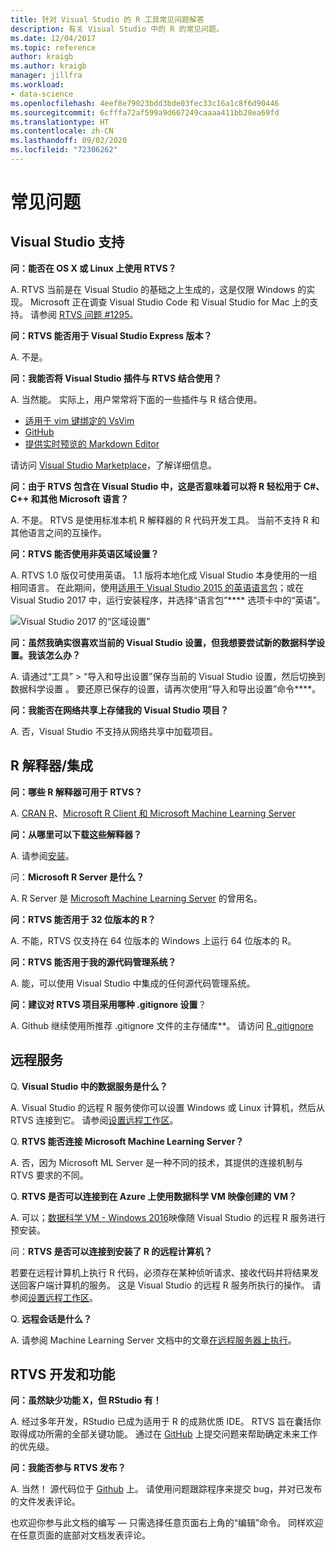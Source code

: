 ```yaml
---
title: 针对 Visual Studio 的 R 工具常见问题解答
description: 有关 Visual Studio 中的 R 的常见问题。
ms.date: 12/04/2017
ms.topic: reference
author: kraigb
ms.author: kraigb
manager: jillfra
ms.workload:
- data-science
ms.openlocfilehash: 4eef8e79023bdd3bde03fec33c16a1c8f6d90446
ms.sourcegitcommit: 6cfffa72af599a9d667249caaaa411bb28ea69fd
ms.translationtype: HT
ms.contentlocale: zh-CN
ms.lasthandoff: 09/02/2020
ms.locfileid: "72306262"
---
```

# <a name="frequently-asked-questions"></a>常见问题

## <a name="visual-studio-support"></a>Visual Studio 支持

**问：能否在 OS X 或 Linux 上使用 RTVS？**

A. RTVS 当前是在 Visual Studio 的基础之上生成的，这是仅限 Windows 的实现。 Microsoft 正在调查 Visual Studio Code 和 Visual Studio for Mac 上的支持。 请参阅 [RTVS 问题 #1295](https://github.com/Microsoft/RTVS/issues/1295)。

**问：RTVS 能否用于 Visual Studio Express 版本？**

A. 不是。

**问：我能否将 Visual Studio 插件与 RTVS 结合使用？**

A. 当然能。 实际上，用户常常将下面的一些插件与 R 结合使用。

- [适用于 vim 键绑定的 VsVim](https://marketplace.visualstudio.com/items?itemName=JaredParMSFT.VsVim)
- [GitHub](https://marketplace.visualstudio.com/items?itemName=GitHub.GitHubExtensionforVisualStudio)
- [提供实时预览的 Markdown Editor](https://marketplace.visualstudio.com/items?itemName=MadsKristensen.MarkdownEditor)

请访问 [Visual Studio Marketplace](https://marketplace.visualstudio.com/)，了解详细信息。

**问：由于 RTVS 包含在 Visual Studio 中，这是否意味着可以将 R 轻松用于 C#、C++ 和其他 Microsoft 语言？**

A. 不是。 RTVS 是使用标准本机 R 解释器的 R 代码开发工具。 当前不支持 R 和其他语言之间的互操作。

**问：RTVS 能否使用非英语区域设置？**

A. RTVS 1.0 版仅可使用英语。 1.1 版将本地化成 Visual Studio 本身使用的一组相同语言。 在此期间，使用[适用于 Visual Studio 2015 的英语语言包](https://www.microsoft.com/download/details.aspx?id=48157)；或在 Visual Studio 2017 中，运行安装程序，并选择“语言包”**** 选项卡中的“英语”。

![Visual Studio 2017 的“区域设置”](media/FAQ-international-settings.png)

**问：虽然我确实很喜欢当前的 Visual Studio 设置，但我想要尝试新的数据科学设置。我该怎么办？**

A. 请通过“工具” > “导入和导出设置”保存当前的 Visual Studio 设置，然后切换到数据科学设置 。 要还原已保存的设置，请再次使用“导入和导出设置”命令****。

**问：我能否在网络共享上存储我的 Visual Studio 项目？**

A. 否，Visual Studio 不支持从网络共享中加载项目。

## <a name="r-interpretersintegration"></a>R 解释器/集成

**问：哪些 R 解释器可用于 RTVS？**

A. [CRAN R](https://cran.r-project.org/)、[Microsoft R Client 和 Microsoft Machine Learning Server](/machine-learning-server/)

**问：从哪里可以下载这些解释器？**

A. 请参阅[安装](installing-r-tools-for-visual-studio.md)。

问：**Microsoft R Server 是什么？**

A. R Server 是 [Microsoft Machine Learning Server](/machine-learning-server/what-is-machine-learning-server) 的曾用名。

**问：RTVS 能否用于 32 位版本的 R？**

A. 不能，RTVS 仅支持在 64 位版本的 Windows 上运行 64 位版本的 R。

**问：RTVS 能否用于我的源代码管理系统？**

A. 能，可以使用 Visual Studio 中集成的任何源代码管理系统。

**问：建议对 RTVS 项目采用哪种 .gitignore 设置**？

A. Github 继续使用所推荐 .gitignore 文件的主存储库**。 请访问 [R .gitignore](https://github.com/github/gitignore/blob/master/R.gitignore)

## <a name="remote-services"></a>远程服务

Q. **Visual Studio 中的数据服务是什么？**

A. Visual Studio 的远程 R 服务使你可以设置 Windows 或 Linux 计算机，然后从 RTVS 连接到它。 请参阅[设置远程工作区](setting-up-remote-r-workspaces.md)。

Q. **RTVS 能否连接 Microsoft Machine Learning Server？**

A. 否，因为 Microsoft ML Server 是一种不同的技术，其提供的连接机制与 RTVS 要求的不同。

Q. **RTVS 是否可以连接到在 Azure 上使用数据科学 VM 映像创建的 VM？**

A. 可以；[数据科学 VM - Windows 2016](https://azure.microsoft.com/services/virtual-machines/data-science-virtual-machines/)映像随 Visual Studio 的远程 R 服务进行预安装。

问：**RTVS 是否可以连接到安装了 R 的远程计算机？**

若要在远程计算机上执行 R 代码，必须存在某种侦听请求、接收代码并将结果发送回客户端计算机的服务。 这是 Visual Studio 的远程 R 服务所执行的操作。 请参阅[设置远程工作区](setting-up-remote-r-workspaces.md)。

Q. **远程会话是什么？**

A. 请参阅 Machine Learning Server 文档中的文章[在远程服务器上执行](/machine-learning-server/r/how-to-execute-code-remotely)。

## <a name="rtvs-development-and-features"></a>RTVS 开发和功能

**问：虽然缺少功能 X，但 RStudio 有！**

A. 经过多年开发，RStudio 已成为适用于 R 的成熟优质 IDE。 RTVS 旨在囊括你取得成功所需的全部关键功能。 通过在 [GitHub](https://github.com/Microsoft/RTVS/issues/) 上提交问题来帮助确定未来工作的优先级。

**问：我能否参与 RTVS 发布？**

A. 当然！ 源代码位于 [Github](https://github.com/microsoft/RTVS) 上。 请使用问题跟踪程序来提交 bug，并对已发布的文件发表评论。

也欢迎你参与此文档的编写 &mdash; 只需选择任意页面右上角的“编辑”命令。 同样欢迎在任意页面的底部对文档发表评论。
